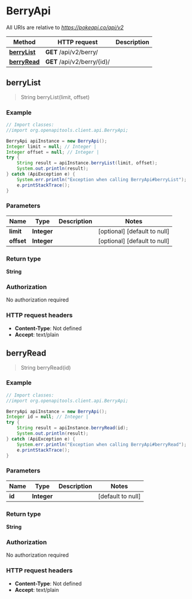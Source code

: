 # BerryApi

All URIs are relative to *https://pokeapi.co/api/v2*

Method | HTTP request | Description
------------- | ------------- | -------------
[**berryList**](BerryApi.md#berryList) | **GET** /api/v2/berry/ | 
[**berryRead**](BerryApi.md#berryRead) | **GET** /api/v2/berry/{id}/ | 



## berryList

> String berryList(limit, offset)



### Example

```java
// Import classes:
//import org.openapitools.client.api.BerryApi;

BerryApi apiInstance = new BerryApi();
Integer limit = null; // Integer | 
Integer offset = null; // Integer | 
try {
    String result = apiInstance.berryList(limit, offset);
    System.out.println(result);
} catch (ApiException e) {
    System.err.println("Exception when calling BerryApi#berryList");
    e.printStackTrace();
}
```

### Parameters


Name | Type | Description  | Notes
------------- | ------------- | ------------- | -------------
 **limit** | **Integer**|  | [optional] [default to null]
 **offset** | **Integer**|  | [optional] [default to null]

### Return type

**String**

### Authorization

No authorization required

### HTTP request headers

- **Content-Type**: Not defined
- **Accept**: text/plain


## berryRead

> String berryRead(id)



### Example

```java
// Import classes:
//import org.openapitools.client.api.BerryApi;

BerryApi apiInstance = new BerryApi();
Integer id = null; // Integer | 
try {
    String result = apiInstance.berryRead(id);
    System.out.println(result);
} catch (ApiException e) {
    System.err.println("Exception when calling BerryApi#berryRead");
    e.printStackTrace();
}
```

### Parameters


Name | Type | Description  | Notes
------------- | ------------- | ------------- | -------------
 **id** | **Integer**|  | [default to null]

### Return type

**String**

### Authorization

No authorization required

### HTTP request headers

- **Content-Type**: Not defined
- **Accept**: text/plain

